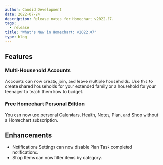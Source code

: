 ```yaml
---
author: Candid Development
date: 2022-07-24
description: Release notes for Homechart v2022.07.
tags:
  - release
title: "What's New in Homechart: v2022.07"
type: blog
---
```


## Features

### Multi-Household Accounts

Accounts can now create, join, and leave multiple households.  Use this to create shared households for your extended family or a household for your teenager to teach them how to budget.

### Free Homechart Personal Edition

You can now use personal Calendars, Health, Notes, Plan, and Shop without a Homechart subscription.

## Enhancements

- Notifications Settings can now disable Plan Task completed notifications.
- Shop Items can now filter items by category.
